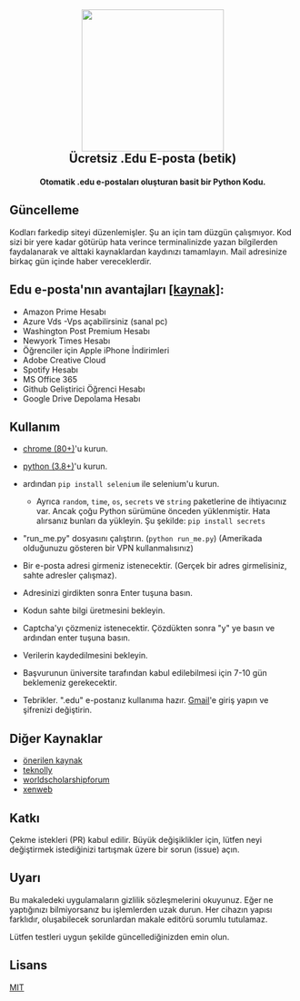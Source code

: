 <h2 align="center"><a href="https://www.google.com/search?&q=edu-e-posta+xorcan" alt="edu eposta xorcan"><img src="https://raw.githubusercontent.com/xorcan/edu-e-posta/master/pages/info.png" width="250"></a></br>
<b>Ücretsiz .Edu E-posta (betik)</b></h2><h4 align="center">Otomatik .edu e-postaları oluşturan basit bir Python Kodu.</h4>

## Güncelleme
Kodları farkedip siteyi düzenlemişler. Şu an için tam düzgün çalışmıyor. Kod sizi bir yere kadar götürüp hata verince terminalinizde yazan bilgilerden faydalanarak ve alttaki kaynaklardan kaydınızı tamamlayın. Mail adresinize birkaç gün içinde haber vereceklerdir.

## Edu e-posta'nın avantajları [[kaynak]](https://www.quora.com/What-are-the-benefits-of-having-an-edu-email-address-extension):
- Amazon Prime Hesabı
- Azure Vds -Vps açabilirsiniz (sanal pc)
- Washington Post Premium Hesabı
- Newyork Times Hesabı
- Öğrenciler için Apple iPhone İndirimleri
- Adobe Creative Cloud
- Spotify Hesabı
- MS Office 365
- Github Geliştirici Öğrenci Hesabı
- Google Drive Depolama Hesabı

## Kullanım

- [chrome (80+)](https://www.google.com/intl/tr/chrome/)'u kurun.
- [python (3.8+)](https://www.python.org/downloads/)'u kurun. 
- ardından `pip install selenium` ile selenium'u kurun.
  - Ayrıca `random`, `time`, `os`, `secrets` ve `string` paketlerine de ihtiyacınız var. Ancak çoğu Python sürümüne önceden yüklenmiştir. Hata alırsanız bunları da yükleyin. Şu şekilde: `pip install secrets`

- "run_me.py" dosyasını çalıştırın. (`python run_me.py`) (Amerikada olduğunuzu gösteren bir VPN kullanmalısınız)
- Bir e-posta adresi girmeniz istenecektir. (Gerçek bir adres girmelisiniz, sahte adresler çalışmaz).
- Adresinizi girdikten sonra Enter tuşuna basın.
- Kodun sahte bilgi üretmesini bekleyin.
- Captcha'yı çözmeniz istenecektir. Çözdükten sonra "y" ye basın ve ardından enter tuşuna basın.
- Verilerin kaydedilmesini bekleyin.
- Başvurunun üniversite tarafından kabul edilebilmesi için 7-10 gün beklemeniz gerekecektir.
- Tebrikler. ".edu" e-postanız kullanıma hazır. [Gmail](https://mail.google.com/)'e giriş yapın ve şifrenizi değiştirin.

## Diğer Kaynaklar

- [önerilen kaynak](https://web.archive.org/web/20200607101310/https://1001tricks.com/how-to-get-free-edu-email-address)
- [teknolly](https://web.archive.org/save/https://teknolly.com/bedava-edu-mail-acma-yontemi-guncel)
- [worldscholarshipforum](https://web.archive.org/web/20200607085506/https://worldscholarshipforum.com/tr/create-edu-email-account-free/)
- [xenweb](https://web.archive.org/web/20200607085523/https://xenweb.net/ucretsiz-edu-e-posta-adresi-2020-nasil-olusturulur/)

## Katkı
Çekme istekleri (PR) kabul edilir. Büyük değişiklikler için, lütfen neyi değiştirmek istediğinizi tartışmak üzere bir sorun (issue) açın.

## Uyarı

Bu makaledeki uygulamaların gizlilik sözleşmelerini okuyunuz. Eğer ne yaptığınızı bilmiyorsanız bu işlemlerden uzak durun. Her cihazın yapısı farklıdır, oluşabilecek sorunlardan makale editörü sorumlu tutulamaz.

Lütfen testleri uygun şekilde güncellediğinizden emin olun. 

## Lisans
[MIT](https://github.com/xorcan/edu-e-posta/blob/master/LICENSE.txt)
